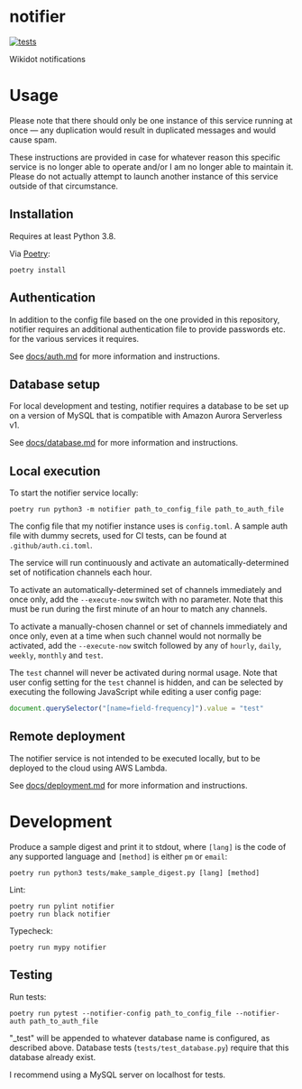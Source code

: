 # notifier

[![tests](https://github.com/croque-scp/notifier/actions/workflows/tests.yml/badge.svg)](https://github.com/croque-scp/notifier/actions/workflows/tests.yml)

Wikidot notifications

# Usage

Please note that there should only be one instance of this service running
at once &mdash; any duplication would result in duplicated messages and
would cause spam.

These instructions are provided in case for whatever reason this specific
service is no longer able to operate and/or I am no longer able to maintain
it. Please do not actually attempt to launch another instance of this
service outside of that circumstance.

## Installation

Requires at least Python 3.8.

Via [Poetry](https://python-poetry.org/):

```shell
poetry install
```

## Authentication

In addition to the config file based on the one provided in this
repository, notifier requires an additional authentication file to provide
passwords etc. for the various services it requires.

See [docs/auth.md](/docs/auth.md) for more information and instructions.

## Database setup

For local development and testing, notifier requires a database to be set
up on a version of MySQL that is compatible with Amazon Aurora Serverless
v1.

See [docs/database.md](/docs/database.md) for more information and
instructions.

## Local execution

To start the notifier service locally:

```shell
poetry run python3 -m notifier path_to_config_file path_to_auth_file
```

The config file that my notifier instance uses is `config.toml`. A sample
auth file with dummy secrets, used for CI tests, can be found at
`.github/auth.ci.toml`.

The service will run continuously and activate an automatically-determined
set of notification channels each hour.

To activate an automatically-determined set of channels immediately and
once only, add the `--execute-now` switch with no parameter. Note that this
must be run during the first minute of an hour to match any channels.

To activate a manually-chosen channel or set of channels immediately and
once only, even at a time when such channel would not normally be
activated, add the `--execute-now` switch followed by any of `hourly`,
`daily`, `weekly`, `monthly` and `test`.

The `test` channel will never be activated during normal usage. Note that
user config setting for the `test` channel is hidden, and can be selected
by executing the following JavaScript while editing a user config page:

```js
document.querySelector("[name=field-frequency]").value = "test"
```

## Remote deployment

The notifier service is not intended to be executed locally, but to be
deployed to the cloud using AWS Lambda.

See [docs/deployment.md](/docs/deployment.md) for more information and instructions.

# Development

Produce a sample digest and print it to stdout, where `[lang]` is the code
of any supported language and `[method]` is either `pm` or `email`:

```shell
poetry run python3 tests/make_sample_digest.py [lang] [method]
```

Lint:

```shell
poetry run pylint notifier
poetry run black notifier
```

Typecheck:

```shell
poetry run mypy notifier
```

## Testing

Run tests:

```shell
poetry run pytest --notifier-config path_to_config_file --notifier-auth path_to_auth_file
```

"_test" will be appended to whatever database name is configured, as
described above. Database tests (`tests/test_database.py`) require that
this database already exist.

I recommend using a MySQL server on localhost for tests.
